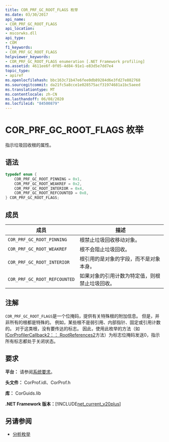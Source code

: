 ```yaml
---
title: COR_PRF_GC_ROOT_FLAGS 枚举
ms.date: 03/30/2017
api_name:
- COR_PRF_GC_ROOT_FLAGS
api_location:
- mscorwks.dll
api_type:
- COM
f1_keywords:
- COR_PRF_GC_ROOT_FLAGS
helpviewer_keywords:
- COR_PRF_GC_ROOT_FLAGS enumeration [.NET Framework profiling]
ms.assetid: 4611ee6f-0f05-4d84-91e1-e83d5e7dd7e4
topic_type:
- apiref
ms.openlocfilehash: bbc163c71b47e6fee0db89284d6e3fd27e882768
ms.sourcegitcommit: da21fc5a8cce1e028575acf31974681a1bc5aeed
ms.translationtype: MT
ms.contentlocale: zh-CN
ms.lasthandoff: 06/08/2020
ms.locfileid: "84500879"
---
```

# <a name="cor_prf_gc_root_flags-enumeration"></a>COR_PRF_GC_ROOT_FLAGS 枚举
指示垃圾回收根的属性。  
  
## <a name="syntax"></a>语法  
  
```cpp  
typedef enum {  
    COR_PRF_GC_ROOT_PINNING = 0x1,  
    COR_PRF_GC_ROOT_WEAKREF = 0x2,  
    COR_PRF_GC_ROOT_INTERIOR = 0x4,  
    COR_PRF_GC_ROOT_REFCOUNTED = 0x8,  
} COR_PRF_GC_ROOT_FLAGS;  
```  
  
## <a name="members"></a>成员  
  
|成员|描述|  
|------------|-----------------|  
|`COR_PRF_GC_ROOT_PINNING`|根禁止垃圾回收移动对象。|  
|`COR_PRF_GC_ROOT_WEAKREF`|根不会阻止垃圾回收。|  
|`COR_PRF_GC_ROOT_INTERIOR`|根引用的是对象的字段，而不是对象本身。|  
|`COR_PRF_GC_ROOT_REFCOUNTED`|如果对象的引用计数为特定值，则根禁止垃圾回收。|  
  
## <a name="remarks"></a>注解  
 `COR_PRF_GC_ROOT_FLAGS`是一个位掩码，提供有关特殊根的附加信息。 但是，并非所有的根都是特殊的。 例如，某些根不是弱引用、内部指针、固定或引用计数的。 对于这类根，没有要传达的标志。 因此，使用此枚举的方法（如[ICorProfilerCallback2：： RootReferences2](icorprofilercallback2-rootreferences2-method.md)方法）为标志位掩码发送0，指示所有标志都处于关闭状态。  
  
## <a name="requirements"></a>要求  
 **平台：** 请参阅[系统要求](../../get-started/system-requirements.md)。  
  
 **头文件：** CorProf.idl、CorProf.h  
  
 **库：** CorGuids.lib  
  
 **.NET Framework 版本：**[!INCLUDE[net_current_v20plus](../../../../includes/net-current-v20plus-md.md)]  
  
## <a name="see-also"></a>另请参阅

- [分析枚举](profiling-enumerations.md)
